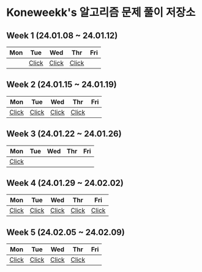 # Koneweekk's 알고리즘 문제 풀이 저장소

## Week 1 (24.01.08 ~ 24.01.12)

|Mon|Tue|Wed|Thr|Fri|
|---|---|---|---|---|
||[Click](./24_01/240109_solution.md)|[Click](./24_01/240110_solution.md)|[Click](./24_01/240111_solution.md)||

## Week 2 (24.01.15 ~ 24.01.19)

|Mon|Tue|Wed|Thr|Fri|
|---|---|---|---|---|
|[Click](./24_01/240115_solution.md)|[Click](./24_01/240116_solution.md)|[Click](./24_01/240117_solution.md)|[Click](./24_01/240118_solution.md)||

## Week 3 (24.01.22 ~ 24.01.26)

|Mon|Tue|Wed|Thr|Fri|
|---|---|---|---|---|
|[Click](./24_01/240122_solution.md)|||||

## Week 4 (24.01.29 ~ 24.02.02)

|Mon|Tue|Wed|Thr|Fri|
|---|---|---|---|---|
|[Click](./24_01/240129_solution.md)|[Click](./24_01/240130_solution.md)|[Click](./24_01/240131_solution.md)|[Click](./24_02/240201_solution.md)|[Click](./24_02/240202_solution.md)|

## Week 5 (24.02.05 ~ 24.02.09)

|Mon|Tue|Wed|Thr|Fri|
|---|---|---|---|---|
|[Click](./24_02/240205_solution.md)|[Click](./24_02/240206_solution.md)|[Click](./24_02/240207_solution.md)|[Click](./24_02/240208_solution.md)||